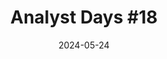 ---
title: "Analyst Days #18"
date: 2024-05-24
type: "events"
role: "演讲者"
location: "圣彼得堡"
description: "主题: \"API 合同开发和管理\""
presentation: "files/presentations/api_contract_management_presentation.pdf"
---